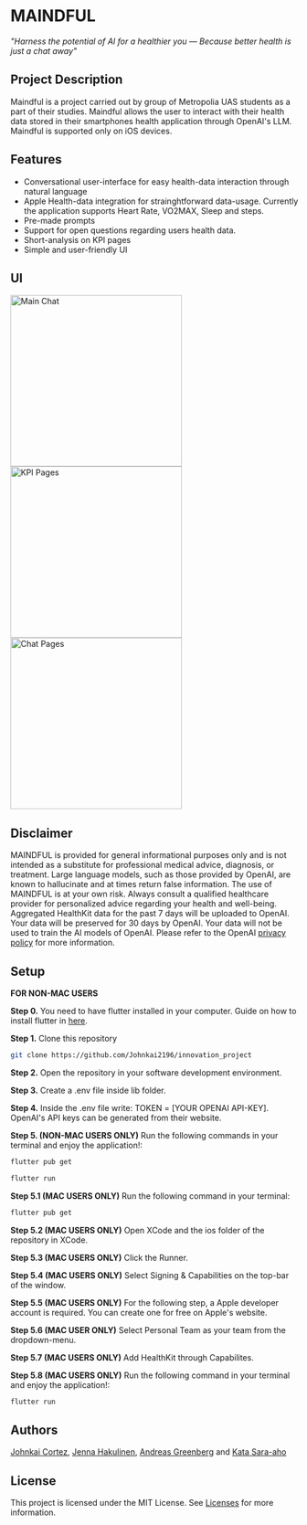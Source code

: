 # MAINDFUL

*"Harness the potential of AI for a healthier you — Because better health is just a chat away"*

## Project Description
Maindful is a project carried out by group of Metropolia UAS students as a part of their studies. Maindful allows the user to interact with their health data stored in their smartphones health application through OpenAI's LLM.
Maindful is supported only on iOS devices.
  
## Features

* Conversational user-interface for easy health-data interaction through natural language
* Apple Health-data integration for strainghtforward data-usage. Currently the application supports Heart Rate, VO2MAX, Sleep and steps.
* Pre-made prompts
* Support for open questions regarding users health data. 
* Short-analysis on KPI pages 
* Simple and user-friendly UI

## UI

<img src="https://github.com/Johnkai2196/innovation_project/assets/73104201/b2ac87e8-67c9-4c9d-a3b6-680938ba43be" alt="Main Chat" width="300">

<img src="https://github.com/Johnkai2196/innovation_project/assets/73104201/168a5070-c088-4523-a8ba-82b3e841147c" alt="KPI Pages" width="300">

<img src="https://github.com/Johnkai2196/innovation_project/assets/73104201/1f92b82d-1e37-4836-aa49-1dbb16145d71" alt="Chat Pages" width="300">

## Disclaimer
MAINDFUL is provided for general informational purposes only and is not intended as a substitute for professional medical advice, diagnosis, or treatment. Large language models, such as those provided by OpenAI, are known to hallucinate and at times return false information. The use of MAINDFUL is at your own risk. Always consult a qualified healthcare provider for personalized advice regarding your health and well-being. Aggregated HealthKit data for the past 7 days will be uploaded to OpenAI.  Your data will be preserved for 30 days by OpenAI. Your data will not be used to train the AI models of OpenAI. Please refer to the OpenAI [privacy policy](https://openai.com/policies/privacy-policy) for more information.

## Setup
**FOR NON-MAC USERS**

**Step 0.** You need to have flutter installed in your computer. Guide on how to install flutter in [here](https://docs.flutter.dev/get-started/install).

**Step 1.** Clone this repository
```bash
git clone https://github.com/Johnkai2196/innovation_project
```

**Step 2.** Open the repository in your software development environment.

**Step 3.** Create a .env file inside lib folder.

**Step 4.** Inside the .env file write: TOKEN = [YOUR OPENAI API-KEY]. OpenAI's API keys can be generated from their website. 

**Step 5. (NON-MAC USERS ONLY)** Run the following commands in your terminal and enjoy the application!: 
```bash
flutter pub get
```
```bash
flutter run
```
**Step 5.1 (MAC USERS ONLY)** Run the following command in your terminal:
```bash
flutter pub get
```
**Step 5.2 (MAC USERS ONLY)** Open XCode and the ios folder of the repository in XCode.

**Step 5.3 (MAC USERS ONLY)** Click the Runner.

**Step 5.4 (MAC USERS ONLY)** Select Signing & Capabilities on the top-bar of the window.

**Step 5.5 (MAC USERS ONLY)** For the following step, a Apple developer account is required. You can create one for free on Apple's website.

**Step 5.6 (MAC USER ONLY)** Select Personal Team as your team from the dropdown-menu.

**Step 5.7 (MAC USERS ONLY)** Add HealthKit through Capabilites.

**Step 5.8 (MAC USERS ONLY)** Run the following command in your terminal and enjoy the application!: 
```bash
flutter run
```

## Authors

[Johnkai Cortez](https://github.com/Johnkai2196 "Johnkai Cortez"), [Jenna Hakulinen](https://github.com/jennahakulinen "Jenna Hakulinen"), [Andreas Greenberg](https://github.com/AndyGreenie "Andreas Greenberg") and [Kata Sara-aho](https://github.com/kvtvs "Kata Sara-aho")

## License

This project is licensed under the MIT License. See [Licenses](https://github.com/Johnkai2196/innovation_project/blob/main/LICENCE.txt) for more information.
